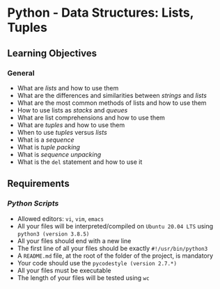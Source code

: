 # Python - Data Structures: Lists, Tuples

## Learning Objectives

### General
- What are _lists_ and how to use them
- What are the differences and similarities between _strings_ and _lists_
- What are the most common methods of lists and how to use them
- How to use lists as _stacks_ and _queues_
- What are list comprehensions and how to use them
- What are _tuples_ and how to use them
- When to use _tuples_ versus _lists_
- What is a _sequence_
- What is _tuple packing_
- What is _sequence unpacking_
- What is the `del` statement and how to use it

## Requirements
### _Python Scripts_
- Allowed editors: `vi`, `vim`, `emacs`
- All your files will be interpreted/compiled on `Ubuntu 20.04 LTS` using `python3 (version 3.8.5)`
- All your files should end with a new line
- The first line of all your files should be exactly `#!/usr/bin/python3`
- A `README.md` file, at the root of the folder of the project, is mandatory
- Your code should use the `pycodestyle (version 2.7.*)`
- All your files must be executable
- The length of your files will be tested using `wc`
